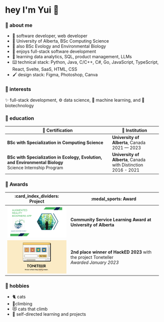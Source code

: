 # hey I'm Yui 👋

### 🐣 about me
- 📐 software developer, web developer
- :school: University of Alberta, BSc Computing Science
- 🧪 also BSc Evology and Environmental Biology
- :smiling_face_with_three_hearts: enjoys full-stack software development
- 📖 learning data analytics, SQL, product management, LLMs
- :keyboard: technical stack: Python, Java, C/C++, C#, Go, JavaScript, TypeScript, React, Svelte, SaaS, HTML, CSS
- 🖌️ design stack: Figma, Photoshop, Canva

### 💖 interests
✨ full-stack development, ⚙️ data science, 🤖 machine learning, and 🥼 biotechnology


### 🏫 education
| :scroll: Certification | :school: Institution |
| ----------- | ------------------------------------------------------- |
| **BSc with Specialization in Computing Science** | **University of Alberta**, Canada<br> 2021 — 2023 |
| **BSc with Specialization in Ecology, Evolution, and Environmental Biology**<br> Science Internship Program | **University of Alberta**, Canada<br> with Distinction <br> 2016 - 2021 |

### 🏅 Awards
<table width="100%">
  <thead>
    <tr>
      <th width="35%">:card_index_dividers: Project</th>
      <th width="50%">:medal_sports: Award</th>
    </tr>
  </thead>
  <tbody>
    <tr>
      <td width="35%"><img src="https://github.com/antarc0y/antarc0y/blob/main/aquatic.png"/></td>
      <td width="50%"><b>Community Service Learning Award at University of Alberta </i></td>
    </tr>
    <tr>
      <td width="35%"><img src="https://github.com/antarc0y/antarc0y/blob/main/toneteller.png"/></td>
      <td width="50%"><b>2nd place winner of HackED 2023</b> with the project Toneteller<br/><i>Awarded January 2023</i></td>
    </tr>
  </tbody>
</table>

### 💛 hobbies
- 🐈 cats
- 🧗climbing
- 😻 cats that climb
- 🔖 self-directed learning and projects 
